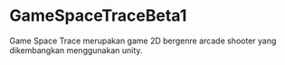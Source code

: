 # GameSpaceTraceBeta1
Game Space Trace merupakan game 2D bergenre arcade shooter yang dikembangkan menggunakan unity. 
